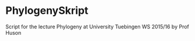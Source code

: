 # PhylogenySkript
Script for the lecture Phylogeny at University Tuebingen WS 2015/16 by Prof Huson
